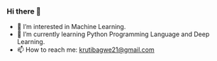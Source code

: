 ### Hi there 👋

<!--
**krutibagwe/KrutiBagwe** is a ✨ _special_ ✨ repository because its `README.md` (this file) appears on your GitHub profile.

Here are some ideas to get you started:

- 🔭 I’m currently working on ...
- 🌱 I’m currently learning ...
- 👯 I’m looking to collaborate on ...
- 🤔 I’m looking for help with ...
- 💬 Ask me about ...
- 📫 How to reach me: ...
- 😄 Pronouns: ...
- ⚡ Fun fact: ...
-->

<!-- [![GitHub Streak](https://streak-stats.demolab.com/?user=krutibagwe)](https://git.io/streak-stats) -->

- 🔭 I’m interested in Machine Learning.
- 🌱 I’m currently learning Python Programming Language and Deep Learning.
- 📫 How to reach me: krutibagwe21@gmail.com

<!-- - 👯 I’m looking to collaborate on Python projects. -->
<!-- - 📫 How to reach me: 21kruti@gmail.com

<!--
[![GitHub Streak](https://streak-stats.demolab.com?user=krutibagwe&theme=catppuccin-macchiato)](https://git.io/streak-stats)
